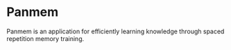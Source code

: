 # Panmem

Panmem is an application for efficiently learning knowledge through spaced repetition memory training.
